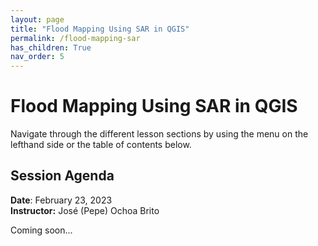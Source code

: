 ```yaml
---
layout: page
title: "Flood Mapping Using SAR in QGIS"
permalink: /flood-mapping-sar
has_children: True
nav_order: 5
---
```


# Flood Mapping Using SAR in QGIS
Navigate through the different lesson sections by using the menu on the lefthand side or the table of contents below.

## Session Agenda
**Date**: February 23, 2023  
**Instructor:** José (Pepe) Ochoa Brito

Coming soon...